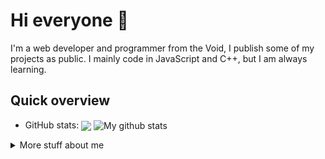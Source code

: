 # Hi everyone :wave:

I'm a web developer and programmer from the Void, I publish some of my projects as public.
I mainly code in JavaScript and C++, but I am always learning.

## Quick overview
* GitHub stats:  
  <!-- Change the `github-readme-stats.anuraghazra1.vercel.app` to `github-readme-stats.vercel.app`  -->
  <a>
  <img align="center" src="https://github-readme-stats.vercel.app/api/top-langs/?username=xnti&langs_count=8" />
  </a>
  <a>
  <img align="center" src="https://github-readme-stats.anuraghazra1.vercel.app/api?username=xnti&show_icons=true&line_height=27&include_all_commits=true" alt="My github stats" />
  </a>


<details>
<summary>
  More stuff about me
</summary>

### What I do

I usually deal with things that interest me.
I am working on game cheats and game vulnerabilities with C ++. 
I am working on React.js and internet applications with JavaScript.

## My skills 📜

### Web technologies

- JavaScript
- HTML, CSS
- SCSS
- Node.js
- MongoDB

### Program development

- C++
- C#
- C

### Languages 🌐

| Language      | Proficiency      |
| ------------- | -----------------|
| English       | B2???            |
| xxx           | Native language  |

## What I'm currently learning 📚

- Python
- React Native

## Website 🔌

My website is mainly for my customers, but I also share my knowledge in there

- [antidev.xyz](https://antidev.xyz) - my thanks to my sponsors and customers.

</details>
